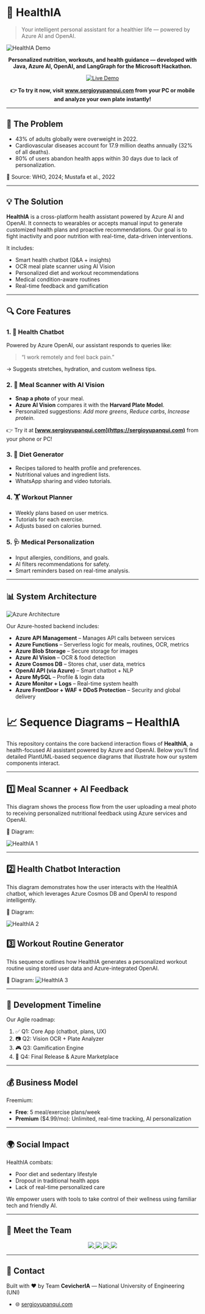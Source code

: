 # 🤖 HealthIA

> Your intelligent personal assistant for a healthier life — powered by Azure AI and OpenAI.

<img src="https://github.com/user-attachments/assets/6a6dfcd8-726a-41e1-bc6d-92ec5ad27f16" alt="HealthIA Demo"/>

<p align="center">
  <b>Personalized nutrition, workouts, and health guidance — developed with Java, Azure AI, OpenAI, and LangGraph for the Microsoft Hackathon.</b>
</p>

<p align="center">
  <a href="https://sergioyupanqui.com" target="_blank">
    <img src="https://img.shields.io/badge/Live-Demo-blue?style=for-the-badge" alt="Live Demo"/>
  </a>
</p>

<p align="center"><strong>👉 To try it now, visit <a href="https://sergioyupanqui.com" target="_blank">www.sergioyupanqui.com</a> from your PC or mobile and analyze your own plate instantly!</strong></p>

---

## 🚨 The Problem

- 43% of adults globally were overweight in 2022.
- Cardiovascular diseases account for 17.9 million deaths annually (32% of all deaths).
- 80% of users abandon health apps within 30 days due to lack of personalization.

📌 Source: WHO, 2024; Mustafa et al., 2022

---

## 💡 The Solution

**HealthIA** is a cross-platform health assistant powered by Azure AI and OpenAI. It connects to wearables or accepts manual input to generate customized health plans and proactive recommendations. Our goal is to fight inactivity and poor nutrition with real-time, data-driven interventions.

It includes:

- Smart health chatbot (Q&A + insights)
- OCR meal plate scanner using AI Vision
- Personalized diet and workout recommendations
- Medical condition-aware routines
- Real-time feedback and gamification

---

## 🔍 Core Features

### 1. 🧠 Health Chatbot
Powered by Azure OpenAI, our assistant responds to queries like:
> “I work remotely and feel back pain.”

→ Suggests stretches, hydration, and custom wellness tips.

### 2. 📸 Meal Scanner with AI Vision
- **Snap a photo** of your meal.
- **Azure AI Vision** compares it with the **Harvard Plate Model**.
- Personalized suggestions: _Add more greens_, _Reduce carbs_, _Increase protein_.

👉 Try it at **[www.sergioyupanqui.com](https://sergioyupanqui.com)** from your phone or PC!

### 3. 🥗 Diet Generator
- Recipes tailored to health profile and preferences.
- Nutritional values and ingredient lists.
- WhatsApp sharing and video tutorials.

### 4. 🏋️ Workout Planner
- Weekly plans based on user metrics.
- Tutorials for each exercise.
- Adjusts based on calories burned.

### 5. 🩺 Medical Personalization
- Input allergies, conditions, and goals.
- AI filters recommendations for safety.
- Smart reminders based on real-time analysis.

---

## 📊 System Architecture

<img src="https://github.com/user-attachments/assets/8378437f-831f-47f9-82fd-a9bb34a6db81" alt="Azure Architecture" />

Our Azure-hosted backend includes:
- **Azure API Management** – Manages API calls between services
- **Azure Functions** – Serverless logic for meals, routines, OCR, metrics
- **Azure Blob Storage** – Secure storage for images
- **Azure AI Vision** – OCR & food detection
- **Azure Cosmos DB** – Stores chat, user data, metrics
- **OpenAI API (via Azure)** – Smart chatbot + NLP
- **Azure MySQL** – Profile & login data
- **Azure Monitor + Logs** – Real-time system health
- **Azure FrontDoor + WAF + DDoS Protection** – Security and global delivery

# 📈 Sequence Diagrams – HealthIA

This repository contains the core backend interaction flows of **HealthIA**, a health-focused AI assistant powered by Azure and OpenAI. Below you’ll find detailed PlantUML-based sequence diagrams that illustrate how our system components interact.

---

## 1️⃣ Meal Scanner + AI Feedback

This diagram shows the process flow from the user uploading a meal photo to receiving personalized nutritional feedback using Azure services and OpenAI.

📄 Diagram:

<img src="https://github.com/user-attachments/assets/bbb6732a-99c7-4301-a17d-fa31efb634f7" alt="HealthIA 1"/>

---

## 2️⃣ Health Chatbot Interaction

This diagram demonstrates how the user interacts with the HealthIA chatbot, which leverages Azure Cosmos DB and OpenAI to respond intelligently.

📄 Diagram:

<img src="https://github.com/user-attachments/assets/5de7974e-f949-4f0b-982c-3affa87efb0c" alt="HealthIA 2"/>

## 3️⃣ Workout Routine Generator

This sequence outlines how HealthIA generates a personalized workout routine using stored user data and Azure-integrated OpenAI.

📄 Diagram:
<img src="https://github.com/user-attachments/assets/d42d17c3-b126-4b8d-a72f-0a5659cfb5c5" alt="HealthIA 3"/>

---

## 📆 Development Timeline

Our Agile roadmap:

1. ✅ Q1: Core App (chatbot, plans, UX)
2. 📷 Q2: Vision OCR + Plate Analyzer
3. 🎮 Q3: Gamification Engine
4. 🚀 Q4: Final Release & Azure Marketplace

---

## 💰 Business Model

Freemium:
- **Free**: 5 meal/exercise plans/week
- **Premium** ($4.99/mo): Unlimited, real-time tracking, AI personalization

---

## 🌍 Social Impact

HealthIA combats:
- Poor diet and sedentary lifestyle
- Dropout in traditional health apps
- Lack of real-time personalized care

We empower users with tools to take control of their wellness using familiar tech and friendly AI.

---

## 👥 Meet the Team

<p align="center">
  <a href="https://www.linkedin.com/in/fransua-leon/" target="_blank">
    <img src="https://img.shields.io/badge/Fransua%20Leon-LinkedIn-0077B5?style=for-the-badge&logo=linkedin&logoColor=white" />
  </a>
  <a href="https://www.linkedin.com/in/sergioyupanquigomez/" target="_blank">
    <img src="https://img.shields.io/badge/Sergio%20Yupanqui-LinkedIn-0077B5?style=for-the-badge&logo=linkedin&logoColor=white" />
  </a>
  <a href="https://www.linkedin.com/in/luisangelorp/" target="_blank">
    <img src="https://img.shields.io/badge/Luis%20Rodriguez-LinkedIn-0077B5?style=for-the-badge&logo=linkedin&logoColor=white" />
  </a>
  <a href="https://www.linkedin.com/in/andrepachecot/" target="_blank">
    <img src="https://img.shields.io/badge/André%20Pacheco-LinkedIn-0077B5?style=for-the-badge&logo=linkedin&logoColor=white" />
  </a>
</p>

---

## 📇 Contact

Built with ❤️ by Team **CevicherIA** — National University of Engineering (UNI)

- 🌐 [sergioyupanqui.com](https://sergioyupanqui.com)
